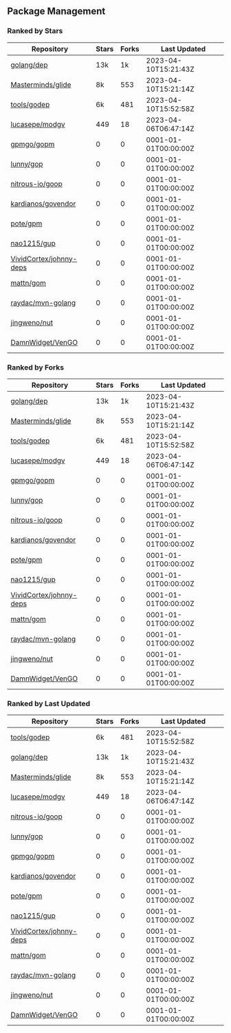## Package Management

### Ranked by Stars

| Repository | Stars | Forks | Last Updated |
|------------|-------|-------|--------------|
| [golang/dep](https://github.com/golang/dep) | 13k | 1k | 2023-04-10T15:21:43Z |
| [Masterminds/glide](https://github.com/Masterminds/glide) | 8k | 553 | 2023-04-10T15:21:14Z |
| [tools/godep](https://github.com/tools/godep) | 6k | 481 | 2023-04-10T15:52:58Z |
| [lucasepe/modgv](https://github.com/lucasepe/modgv) | 449 | 18 | 2023-04-06T06:47:14Z |
| [gpmgo/gopm](https://github.com/gpmgo/gopm) | 0 | 0 | 0001-01-01T00:00:00Z |
| [lunny/gop](https://github.com/lunny/gop) | 0 | 0 | 0001-01-01T00:00:00Z |
| [nitrous-io/goop](https://github.com/nitrous-io/goop) | 0 | 0 | 0001-01-01T00:00:00Z |
| [kardianos/govendor](https://github.com/kardianos/govendor) | 0 | 0 | 0001-01-01T00:00:00Z |
| [pote/gpm](https://github.com/pote/gpm) | 0 | 0 | 0001-01-01T00:00:00Z |
| [nao1215/gup](https://github.com/nao1215/gup) | 0 | 0 | 0001-01-01T00:00:00Z |
| [VividCortex/johnny-deps](https://github.com/VividCortex/johnny-deps) | 0 | 0 | 0001-01-01T00:00:00Z |
| [mattn/gom](https://github.com/mattn/gom) | 0 | 0 | 0001-01-01T00:00:00Z |
| [raydac/mvn-golang](https://github.com/raydac/mvn-golang) | 0 | 0 | 0001-01-01T00:00:00Z |
| [jingweno/nut](https://github.com/jingweno/nut) | 0 | 0 | 0001-01-01T00:00:00Z |
| [DamnWidget/VenGO](https://github.com/DamnWidget/VenGO) | 0 | 0 | 0001-01-01T00:00:00Z |

### Ranked by Forks

| Repository | Stars | Forks | Last Updated |
|------------|-------|-------|--------------|
| [golang/dep](https://github.com/golang/dep) | 13k | 1k | 2023-04-10T15:21:43Z |
| [Masterminds/glide](https://github.com/Masterminds/glide) | 8k | 553 | 2023-04-10T15:21:14Z |
| [tools/godep](https://github.com/tools/godep) | 6k | 481 | 2023-04-10T15:52:58Z |
| [lucasepe/modgv](https://github.com/lucasepe/modgv) | 449 | 18 | 2023-04-06T06:47:14Z |
| [gpmgo/gopm](https://github.com/gpmgo/gopm) | 0 | 0 | 0001-01-01T00:00:00Z |
| [lunny/gop](https://github.com/lunny/gop) | 0 | 0 | 0001-01-01T00:00:00Z |
| [nitrous-io/goop](https://github.com/nitrous-io/goop) | 0 | 0 | 0001-01-01T00:00:00Z |
| [kardianos/govendor](https://github.com/kardianos/govendor) | 0 | 0 | 0001-01-01T00:00:00Z |
| [pote/gpm](https://github.com/pote/gpm) | 0 | 0 | 0001-01-01T00:00:00Z |
| [nao1215/gup](https://github.com/nao1215/gup) | 0 | 0 | 0001-01-01T00:00:00Z |
| [VividCortex/johnny-deps](https://github.com/VividCortex/johnny-deps) | 0 | 0 | 0001-01-01T00:00:00Z |
| [mattn/gom](https://github.com/mattn/gom) | 0 | 0 | 0001-01-01T00:00:00Z |
| [raydac/mvn-golang](https://github.com/raydac/mvn-golang) | 0 | 0 | 0001-01-01T00:00:00Z |
| [jingweno/nut](https://github.com/jingweno/nut) | 0 | 0 | 0001-01-01T00:00:00Z |
| [DamnWidget/VenGO](https://github.com/DamnWidget/VenGO) | 0 | 0 | 0001-01-01T00:00:00Z |

### Ranked by Last Updated

| Repository | Stars | Forks | Last Updated |
|------------|-------|-------|--------------|
| [tools/godep](https://github.com/tools/godep) | 6k | 481 | 2023-04-10T15:52:58Z |
| [golang/dep](https://github.com/golang/dep) | 13k | 1k | 2023-04-10T15:21:43Z |
| [Masterminds/glide](https://github.com/Masterminds/glide) | 8k | 553 | 2023-04-10T15:21:14Z |
| [lucasepe/modgv](https://github.com/lucasepe/modgv) | 449 | 18 | 2023-04-06T06:47:14Z |
| [nitrous-io/goop](https://github.com/nitrous-io/goop) | 0 | 0 | 0001-01-01T00:00:00Z |
| [lunny/gop](https://github.com/lunny/gop) | 0 | 0 | 0001-01-01T00:00:00Z |
| [gpmgo/gopm](https://github.com/gpmgo/gopm) | 0 | 0 | 0001-01-01T00:00:00Z |
| [kardianos/govendor](https://github.com/kardianos/govendor) | 0 | 0 | 0001-01-01T00:00:00Z |
| [pote/gpm](https://github.com/pote/gpm) | 0 | 0 | 0001-01-01T00:00:00Z |
| [nao1215/gup](https://github.com/nao1215/gup) | 0 | 0 | 0001-01-01T00:00:00Z |
| [VividCortex/johnny-deps](https://github.com/VividCortex/johnny-deps) | 0 | 0 | 0001-01-01T00:00:00Z |
| [mattn/gom](https://github.com/mattn/gom) | 0 | 0 | 0001-01-01T00:00:00Z |
| [raydac/mvn-golang](https://github.com/raydac/mvn-golang) | 0 | 0 | 0001-01-01T00:00:00Z |
| [jingweno/nut](https://github.com/jingweno/nut) | 0 | 0 | 0001-01-01T00:00:00Z |
| [DamnWidget/VenGO](https://github.com/DamnWidget/VenGO) | 0 | 0 | 0001-01-01T00:00:00Z |

